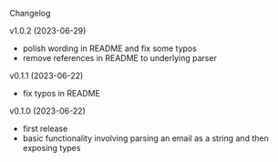 Changelog

v1.0.2 (2023-06-29)

- polish wording in README and fix some typos
- remove references in README to underlying parser

v0.1.1 (2023-06-22)

- fix typos in README

v0.1.0 (2023-06-22)

- first release
- basic functionality involving parsing an email as a string and then exposing types